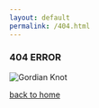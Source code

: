 ```yaml
---
layout: default
permalink: /404.html
---
```


<h3>404 ERROR</h3>

![Gordian Knot]({{site.url}}/assets/img/Alexander_cuts_the_Gordian_Knot.jpg)

[back to home]({{site.url}})
